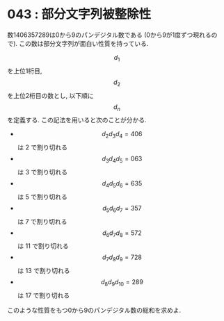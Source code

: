 # 043 : 部分文字列被整除性

数1406357289は0から9のパンデジタル数である (0から9が1度ずつ現れるので). この数は部分文字列が面白い性質を持っている.

$$d_1$$を上位1桁目, $$d_2$$を上位2桁目の数とし, 以下順に$$d_n$$を定義する. この記法を用いると次のことが分かる.

* $$d_2d_3d_4=406$$ は 2 で割り切れる
* $$d_3d_4d_5=063$$ は 3 で割り切れる
* $$d_4d_5d_6=635$$ は 5 で割り切れる
* $$d_5d_6d_7=357$$ は 7 で割り切れる
* $$d_6d_7d_8=572$$ は 11 で割り切れる
* $$d_7d_8d_9=728$$ は 13 で割り切れる
* $$d_8d_9d_10=289$$ は 17 で割り切れる

このような性質をもつ0から9のパンデジタル数の総和を求めよ.
